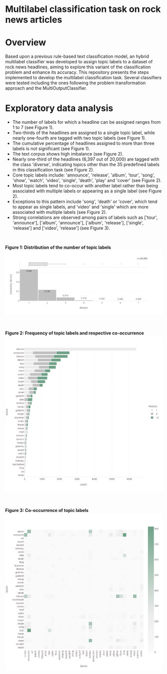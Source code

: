 # Multilabel classification task on rock news articles
# Overview
Based upon a previous rule-based text classification model, an hybrid multilabel classifier was developed to assign topic labels to a dataset of rock news headlines, aiming to explore this variant of the classification problem and enhance its accuracy. This repository presents the steps implemented to develop the multilabel classification task. Several classifiers were tested including the ones following the problem transformation approach and the MultiOutputClassifier.

# Exploratory data analysis
+ The number of labels for which a headline can be assigned ranges from 1 to 7 (see Figure 1).
+ Two-thirds of the headlines are assigned to a single topic label, while nearly one-fourth are tagged with two topic labels (see Figure 1).
+ The cumulative percentage of headlines assigned to more than three labels is not significant (see Figure 1).
+ The text corpus shows high imbalance (see Figure 2). 
+ Nearly one-third of the headlines (6,397 out of 20,000) are tagged with the class 'diverse', indicating topics other than the 35 predefined labels in this classification task (see Figure 2).
+ Core topic labels include: 'announce', 'release', 'album', 'tour', 'song', 'show', 'watch', 'video', 'single', 'death', 'play' and 'cover' (see Figure 2).
+ Most topic labels tend to co-occur with another label rather than being associated with multiple labels or appearing as a single label (see Figure 2).
+ Exceptions to this pattern include 'song', 'death' or 'cover', which tend to appear as single labels, and 'video' and 'single' which are more associated with multiple labels (see Figure 2).
+ Strong correlations are observed among pairs of labels such as ['tour', 'announce'], ['album', 'announce'], ['album', 'release'], ['single', 'release'] and ['video', 'release'] (see Figure 3).
<br>

**Figure 1: Distribution of the number of topic labels**
![](https://github.com/IvoDSBarros/multilabel_classification/blob/e98a5697d1cf6451b7c01bb0d69bac152d5f0fcf/png/eda_histogram.png)

<br>

**Figure 2: Frequency of topic labels and respective co-occurrence**
![](https://github.com/IvoDSBarros/multilabel_classification/blob/9e292a11864c84c5a8d289b6ea6f2e7b26ac8334/png/eda_bar.png)

<br>

**Figure 3: Co-occurrence of topic labels**
![](https://github.com/IvoDSBarros/multilabel_classification/blob/c23aff2ac9a5af021db93f38360b504db29c9041/png/eda_heatmap.png)
